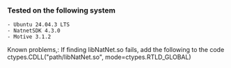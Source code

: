 ### Tested on the following system
    - Ubuntu 24.04.3 LTS
    - NatnetSDK 4.3.0
    - Motive 3.1.2

Known problems,:
    If finding libNatNet.so fails, add the following to the code
    ctypes.CDLL("path/libNatNet.so", mode=ctypes.RTLD_GLOBAL)
